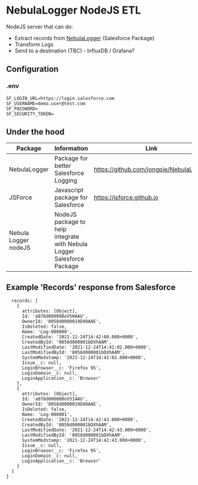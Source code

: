 # NebulaLogger NodeJS ETL
NodeJS server that can do:
- Extract records from [NebulaLogger](https://github.com/jongpie/NebulaLogger) (Salesforce Package)
- Transform Logs
- Send to a destination (TBC) - InfluxDB / Grafana?

## Configuration
### .env
```
SF_LOGIN_URL=https://login.salesforce.com
SF_USERNAME=demo.user@test.com
SF_PASSWORD=
SF_SECURITY_TOKEN=
```


## Under the hood
|Package|Information|Link|
|-|-|-|
|NebulaLogger| Package for better Salesforce Logging|https://github.com/jongpie/NebulaLogger|
|JSForce|Javascript package for Salesforce|https://jsforce.github.io|
|Nebula Logger nodeJS| NodeJS package to help integrate with Nebula Logger Salesforce Package |

## Example 'Records' response from Salesforce
```
  records: [
    {
      attributes: [Object],
      Id: 'a078d000000oV5HAAU',
      OwnerId: '0058d0000019D40AAE',
      IsDeleted: false,
      Name: 'Log-000000',
      CreatedDate: '2021-12-24T14:42:00.000+0000',
      CreatedById: '0058d000001bDXhAAM',
      LastModifiedDate: '2021-12-24T14:42:02.000+0000',
      LastModifiedById: '0058d000001bDXhAAM',
      SystemModstamp: '2021-12-24T14:42:02.000+0000',
      Issue__c: null,
      LoginBrowser__c: 'Firefox 95',
      LoginDomain__c: null,
      LoginApplication__c: 'Browser'
    },
    {
      attributes: [Object],
      Id: 'a078d000000oV5IAAU',
      OwnerId: '0058d0000019D40AAE',
      IsDeleted: false,
      Name: 'Log-000001',
      CreatedDate: '2021-12-24T14:42:43.000+0000',
      CreatedById: '0058d000001bDXhAAM',
      LastModifiedDate: '2021-12-24T14:42:43.000+0000',
      LastModifiedById: '0058d000001bDXhAAM',
      SystemModstamp: '2021-12-24T14:42:43.000+0000',
      Issue__c: null,
      LoginBrowser__c: 'Firefox 95',
      LoginDomain__c: null,
      LoginApplication__c: 'Browser'
    }
  ]
}

```
